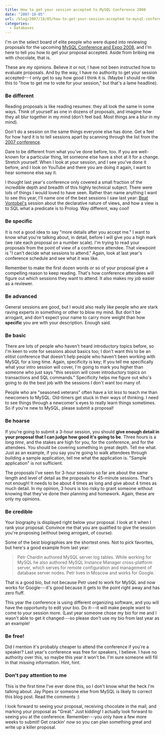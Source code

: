 ```yaml
---
title: How to get your session accepted to MySQL Conference 2008
date: "2007-10-05"
url: /blog/2007/10/05/how-to-get-your-session-accepted-to-mysql-conference-2008/
categories:
  - Databases
---
```

I'm on the select board of elite people who were duped into reviewing proposals for the upcoming [MySQL Conference and Expo 2008](http://www.mysqlconf.com/), and I'm here to tell you how to get your proposal accepted. Aside from bribing me with chocolate, that is.

These are *my* opinions. Believe it or not, I have not been instructed how to evaluate proposals. And by the way, I have no authority to get your session accepted---I only get to say how good I think it is. (Maybe I should re-title this to "how to get me to vote for your session," but that's a lame headline).

### Be different

Reading proposals is like reading resumes: they all look the same in some ways. Think of yourself as one in dozens of proposals, and imagine how they all blur together in my mind (don't feel bad. Most things are a blur in my mind).

Don't do a session on the same things everyone else has done. Get a feel for how hard it is to tell sessions apart by scanning through the list from the [2007 conference](http://conferences.oreillynet.com/pub/w/54/sessions.html).

Dare to be different from what you've done before, too. If you are well-known for a particular thing, let someone else have a shot at it for a change. Stretch yourself. When I look at your session, and I see you've done it before, and I look on YouTube and there you are doing it again, I want to hear someone else say it.

I thought last year's conference only covered a small fraction of the incredible depth and breadth of this highly technical subject. There were lots of things I would loved to have seen. Rather than name anything I want to see this year, I'll name one of the best sessions I saw last year: [Beat Vontobel's](http://www.futhark.ch/) session about the declarative nature of views, and how a view is to SQL what a predicate is to Prolog. Way different, way cool!

### Be specific

It is not a good idea to say "more details after you accept me." I want to know what you're talking about, in detail, before I will give you a high mark (we rate each proposal on a number scale). I'm trying to read your proposals from the point of view of a conference attendee. That viewpoint is "I can't decide what sessions to attend." Again, look at last year's conference schedule and see what it was like.

Remember to make the first dozen words or so of your proposal give a compelling reason to keep reading. That's how conference attendees will figure out which sessions they want to attend. It also makes my job easier as a reviewer.

### Be advanced

General sessions are good, but I would also really like people who are stark raving experts in something or other to blow my mind. But don't be arrogant, and don't expect your name to carry more weight than how **specific** you are with your description. Enough said.

### Be basic

There are lots of people who haven't heard introductory topics before, so I'm keen to vote for sessions about basics too; I don't want this to be an elitist conference that doesn't help people who haven't been working with MySQL for a long time. Again, specificity is key; If you tell me specifically what your intro session will cover, I'm going to mark you higher than someone who just says "this session will cover introductory topics on transactions and SQL commands." Specificity helps me figure out who's going to do the best job with the sessions I don't want too many of.

People who are "seasoned veterans" often have a lot *less* to teach me than newcomers to MySQL. Old-timers get stuck in their ways of thinking. I need to see things through a newcomer's eyes to really learn things sometimes. So if you're new to MySQL, please submit a proposal!

### Be hoarse

If you're going to submit a 3-hour session, you should **give enough detail in your proposal that I can judge how good it's going to be**. Three hours is a *long time*, and the stakes are high for you, for the conference, and for the attendees. You should be covering something in great depth. Tell me what. Just as an example, if you say you're going to walk attendees through building a sample application, tell me what the application is. "Sample application" is not sufficient.

The proposals I've seen for 3-hour sessions so far are about the same length and level of detail as the proposals for 45-minute sessions. That's not enough! It needs to be about 4 times as long and give about 4 times as much detail. In my opinion, 3 hours is too risky to grant someone without knowing that they've done their planning and homework. Again, these are only my opinions.

### Be credible

Your biography is displayed right below your proposal. I look at it when I rank your proposal. Convince me that you are qualified to give the session you're proposing (without being arrogant, of course).

Some of the best biographies are the shortest ones. Not to pick favorites, but here's a good example from last year:

> Petr Chardin authored MySQL server log tables. While working for MySQL he also authored MySQL Instance Manager cross-platform server, which serves for remote configuration and management of database server nodes. Petr lives in Moscow and works for Google.

That is a good bio, but not because Petr used to work for MySQL and now works for Google---it's good because it gets to the point right away and has zero fluff.

This year the conference is using different organizing software, and you will have the opportunity to edit your bio. Do it---it will make people want to come to your session more. (Last year someone chose my bio for me and I wasn't able to get it changed---so please don't use my bio from last year as an example!

### Be free!

Did I mention it's probably cheaper to attend the conference if you're a speaker? Last year's conference was free for speakers, I believe. I have no authority over this, so maybe this year it won't be. I'm sure someone will fill in that missing information. Hint, hint.

### Don't pay attention to me

This is the first time I've ever done this, so I don't know what the heck I'm talking about. Jay Pipes or someone else from MySQL is likely to correct this blog post. Read the comments :)

I look forward to seeing your proposal, receiving chocolate in the mail, and marking your proposal as "Great." Just kidding! I actually look forward to seeing you at the conference. Remember---you only have a few more weeks to submit! Get crackin' *now* so you can plan something great and write up a killer proposal.


